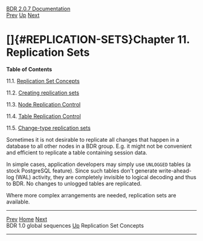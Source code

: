   [BDR 2.0.7 Documentation](README.md)                                                                                 
  [Prev](global-sequences-bdr10.md "BDR 1.0 global sequences")   [Up](manual.md)        [Next](replication-sets-concepts.md "Replication Set Concepts")  


# []{#REPLICATION-SETS}Chapter 11. Replication Sets

**Table of Contents**

11.1. [Replication Set Concepts](replication-sets-concepts.md)

11.2. [Creating replication sets](replication-sets-creation.md)

11.3. [Node Replication Control](replication-sets-nodes.md)

11.4. [Table Replication Control](replication-sets-tables.md)

11.5. [Change-type replication sets](replication-sets-changetype.md)

Sometimes it is not desirable to replicate all changes that happen in a
database to all other nodes in a BDR group. E.g. it might not be
convenient and efficient to replicate a table containing session data.

In simple cases, application developers may simply use
`UNLOGGED` tables (a stock PostgreSQL feature). Since such
tables don\'t generate write-ahead-log (WAL) activity, they are
completely invisible to logical decoding and thus to BDR. No changes to
unlogged tables are replicated.

Where more complex arrangements are needed, replication sets are
available.



  ---------------------------------------------------- ----------------------------------- -------------------------------------------------------
  [Prev](global-sequences-bdr10.md)    [Home](README.md)    [Next](replication-sets-concepts.md)  
  BDR 1.0 global sequences                              [Up](manual.md)                                  Replication Set Concepts
  ---------------------------------------------------- ----------------------------------- -------------------------------------------------------
